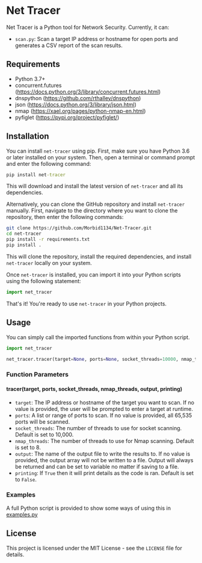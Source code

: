 # Net Tracer

Net Tracer is a Python tool for Network Security. Currently, it can:
- `scan.py`: Scan a target IP address or hostname for open ports and generates a CSV report of the scan results. 

## Requirements

- Python 3.7+
- concurrent.futures (https://docs.python.org/3/library/concurrent.futures.html)
- dnspython (https://github.com/rthalley/dnspython)
- json (https://docs.python.org/3/library/json.html)
- nmap (https://xael.org/pages/python-nmap-en.html)
- pyfiglet (https://pypi.org/project/pyfiglet/)

## Installation

You can install `net-tracer` using pip. First, make sure you have Python 3.6 or later installed on your system. Then, open a terminal or command prompt and enter the following command:
```cmd
pip install net-tracer
```

This will download and install the latest version of `net-tracer` and all its dependencies.

Alternatively, you can clone the GitHub repository and install `net-tracer` manually. First, navigate to the directory where you want to clone the repository, then enter the following commands:
```bash
git clone https://github.com/Morbid1134/Net-Tracer.git
cd net-tracer
pip install -r requirements.txt
pip install .
```

This will clone the repository, install the required dependencies, and install `net-tracer` locally on your system.

Once `net-tracer` is installed, you can import it into your Python scripts using the following statement:
```python
import net_tracer
```

That's it! You're ready to use `net-tracer` in your Python projects.

## Usage

You can simply call the imported functions from within your Python script.
```python
import net_tracer

net_tracer.tracer(target=None, ports=None, socket_threads=10000, nmap_threads=8, output=None, printing=False)
```

### Function Parameters
#### tracer(target, ports, socket_threads, nmap_threads, output, printing)
- `target`: The IP address or hostname of the target you want to scan. If no value is provided, the user will be prompted to enter a target at runtime.
- `ports`: A list or range of ports to scan. If no value is provided, all 65,535 ports will be scanned.
- `socket_threads`: The number of threads to use for socket scanning. Default is set to 10,000.
- `nmap_threads`: The number of threads to use for Nmap scanning. Default is set to 8.
- `output`: The name of the output file to write the results to. If no value is provided, the output array will not be written to a file. Output will always be returned and can be set to variable no matter if saving to a file.
- `printing`: If `True` then it will print details as the code is ran. Default is set to `False`.

### Examples

A full Python script is provided to show some ways of using this in [examples.py](examples.py)
  
## License

This project is licensed under the MIT License - see the `LICENSE` file for details.
